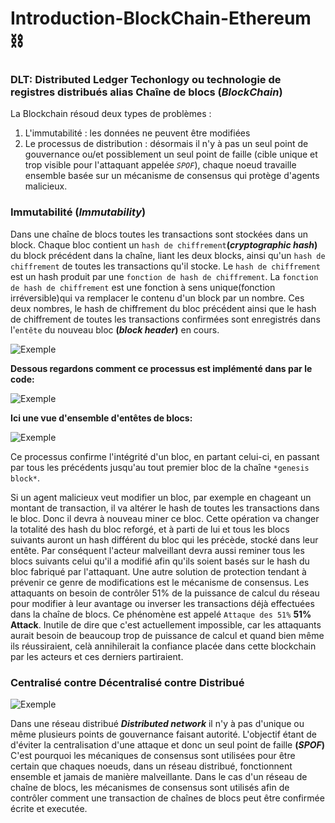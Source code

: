 # Introduction-BlockChain-Ethereum  :chains:

### __DLT: Distributed Ledger Techonlogy ou technologie de registres distribués alias Chaîne de blocs (*BlockChain*)__

La Blockchain résoud deux types de problèmes : 

1. L'immutabilité : les données ne peuvent être modifiées
2. Le processus de distribution : désormais il n'y à pas un seul point de gouvernance ou/et possiblement un seul point de faille (cible unique et trop visible pour l'attaquant appelée *`SPOF`*), chaque noeud travaille ensemble basée sur un mécanisme de consensus qui protège d'agents malicieux.

### __Immutabilité (*Immutability*)__

Dans une chaîne de blocs toutes les transactions sont stockées dans un block. Chaque bloc contient un `hash de chiffrement`__(*cryptographic hash*)__ du block précédent dans la chaîne, liant les deux blocks, ainsi qu'un `hash de chiffrement` de toutes les transactions qu'il stocke.
Le `hash de chiffrement` est un hash produit par une `fonction de hash de chiffrement`.
La `fonction de hash de chiffrement` est une fonction à sens unique(fonction irréversible)qui va remplacer le contenu d'un block par un nombre.
Ces deux nombres, le hash de chiffrement du bloc précédent ainsi que le hash de chiffrement de toutes les transactions confirmées sont enregistrés dans l'`entête` du  nouveau bloc __(*block header*)__ en cours.


 ![Exemple](https://raw.githubusercontent.com/AbsoluteVirtueXI/alyra-courses/master/res/blockchain.jpeg)
 
 __Dessous regardons comment ce processus est implémenté dans par le code:__
 
 ![Exemple](https://raw.githubusercontent.com/AbsoluteVirtueXI/alyra-courses/master/res/codeview.jpg)
 
 __Ici une vue d'ensemble d'entêtes de blocs:__
 
 ![Exemple](https://raw.githubusercontent.com/AbsoluteVirtueXI/alyra-courses/master/res/blockheader.png)
 
 Ce processus confirme l'intégrité d'un bloc, en partant celui-ci, en passant par tous les précédents jusqu'au tout premier bloc de la chaîne `*genesis block*`.
 
 Si un agent malicieux veut modifier un bloc, par exemple en chageant un montant de transaction, il va altérer le hash de toutes les transactions dans le bloc. Donc il devra à nouveau miner ce bloc. Cette opération va changer la totalité des hash du bloc reforgé, et à parti de lui et tous les blocs suivants auront un hash différent du bloc qui les précède, stocké dans leur entête. Par conséquent l'acteur malveillant devra aussi reminer tous les blocs suivants celui qu'il a modifié afin qu'ils soient basés sur le hash du bloc fabriqué par l'attaquant.
 Une autre solution de protection tendant à prévenir ce genre de modifications est le mécanisme de consensus. Les attaquants on besoin de contrôler 51% de la puissance de calcul du réseau pour modifier à leur avantage ou inverser les transactions déjà effectuées dans la chaîne de blocs. Ce phénomène est appelé `Attaque des 51%` __51% Attack__. Inutile de dire que c'est actuellement impossible, car les attaquants aurait besoin de beaucoup trop de puissance de calcul et quand bien même ils réussiraient, celà annihilerait la confiance placée dans cette blockchain par les acteurs et ces derniers partiraient.
 

### __Centralisé contre Décentralisé contre Distribué__

![Exemple](https://raw.githubusercontent.com/AbsoluteVirtueXI/alyra-courses/master/res/CDD.png)

 Dans une réseau distribué __*Distributed network*__ il n'y à pas d'unique ou même plusieurs points de gouvernance faisant autorité. L'objectif étant de d'éviter la centralisation d'une attaque et donc un seul point de faille __(*SPOF*)__ C'est pourquoi les mécaniques de consensus sont utilisées pour être certain que chaques noeuds, dans un réseau distribué, fonctionnent ensemble et jamais de manière malveillante.
 Dans le cas d'un réseau de chaîne de blocs, les mécanismes de consensus sont utilisés afin de contrôler comment une transaction de chaînes de blocs peut être confirmée écrite et executée.
 
 
 
 

